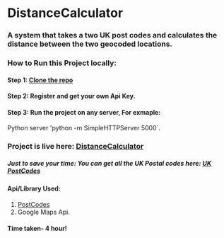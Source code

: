 # DistanceCalculator

### A system that takes a two UK post codes and calculates the distance between the two geocoded locations.

### How to Run this Project locally:
#### Step 1: [Clone the repo](https://github.com/Rakhisharma/DistanceCalculator.git)

#### Step 2: Register and get your own Api Key.

#### Step 3: Run the project on any server, For exmaple: 
Python server 'python -m SimpleHTTPServer 5000`.

### Project is live here: [DistanceCalculator](https://rakhisharma.github.io/DistanceCalculator/)

##### Just to save your time: You can get all the UK Postal codes here: [UK PostCodes](https://www.doogal.co.uk/ShowMap.php?postcode=W8%204AA)

#### Api/Library Used: 
1. [PostCodes](https://postcodes.io/)
2. Google Maps Api.

#### Time taken- 4 hour!